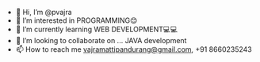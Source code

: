 - 👋 Hi, I’m @pvajra
- 👀 I’m interested in PROGRAMMING😊
- 🌱 I’m currently learning WEB DEVELOPMENT💻💻
- 💞️ I’m looking to collaborate on ... JAVA development
- 📫 How to reach me vajramattipandurang@gmail.com, +91 8660235243

<!---
pvajra/pvajra is a ✨ special ✨ repository because its `README.md` (this file) appears on your GitHub profile.
You can click the Preview link to take a look at your changes.
--->
